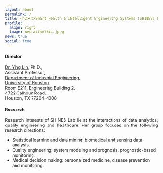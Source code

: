 ```yaml
---
layout: about
permalink: /
title: <h2><b>Smart Health & INtelligent Engineering Systems (SHINES) Lab</b></h2>
profile:
  align: right
  image: WechatIMG7514.jpeg
news: true
social: true
---
```

#### **Director**
<a href="http://www.ie.uh.edu/faculty/lin">Dr. Ying Lin</a>, Ph.D.,   
Assistant Professor,    
<a href="http://www.ie.uh.edu">Department of Industrial Engineering</a>,         
<a href="http://www.uh.edu">University of Houston</a>,       
Room E211, Engineering Building 2.     
4722 Calhoun Road.        
Houston, TX  77204-4008

#### **Research**

<p align="justify">Research interests of SHINES Lab lie at the interactions of data analytics, quality engineering and healthcare. Her group focuses on the following research directions:</p>

* Statistical learning and data mining: biomedical and sensing data analysis.
* Quality engineering: system modeling and prognosis, prognostic-based monitoring.
* Medical decision making: personalized medicine, disease prevention and monitoring.

